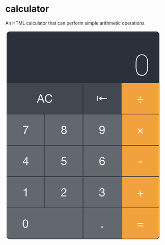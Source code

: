 # calculator
An HTML calculator that can perform simple arithmetic operations.

![Screenshot](/Screenshot_2018-11-16.png?raw=true)
